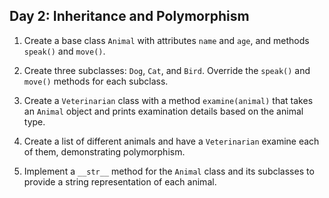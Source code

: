 ## Day 2: Inheritance and Polymorphism

1. Create a base class `Animal` with attributes `name` and `age`, and methods `speak()` and `move()`.

2. Create three subclasses: `Dog`, `Cat`, and `Bird`. Override the `speak()` and `move()` methods for each subclass.

3. Create a `Veterinarian` class with a method `examine(animal)` that takes an `Animal` object and prints examination details based on the animal type.

4. Create a list of different animals and have a `Veterinarian` examine each of them, demonstrating polymorphism.

5. Implement a `__str__` method for the `Animal` class and its subclasses to provide a string representation of each animal.